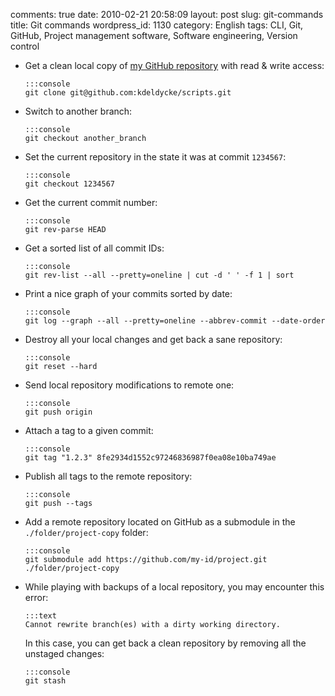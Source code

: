 comments: true
date: 2010-02-21 20:58:09
layout: post
slug: git-commands
title: Git commands
wordpress_id: 1130
category: English
tags: CLI, Git, GitHub, Project management software, Software engineering, Version control

  * Get a clean local copy of [my GitHub repository](http://github.com/kdeldycke/scripts) with read & write access:

        :::console
        git clone git@github.com:kdeldycke/scripts.git

  * Switch to another branch:

        :::console
        git checkout another_branch

  * Set the current repository in the state it was at commit `1234567`:

        :::console
        git checkout 1234567

  * Get the current commit number:

        :::console
        git rev-parse HEAD

  * Get a sorted list of all commit IDs:

        :::console
        git rev-list --all --pretty=oneline | cut -d ' ' -f 1 | sort

  * Print a nice graph of your commits sorted by date:

        :::console
        git log --graph --all --pretty=oneline --abbrev-commit --date-order

  * Destroy all your local changes and get back a sane repository:

        :::console
        git reset --hard

  * Send local repository modifications to remote one:

        :::console
        git push origin

  * Attach a tag to a given commit:

        :::console
        git tag "1.2.3" 8fe2934d1552c97246836987f0ea08e10ba749ae

  * Publish all tags to the remote repository:

        :::console
        git push --tags

  * Add a remote repository located on GitHub as a submodule in the `./folder/project-copy` folder:

        :::console
        git submodule add https://github.com/my-id/project.git ./folder/project-copy

  * While playing with backups of a local repository, you may encounter this error:

        :::text
        Cannot rewrite branch(es) with a dirty working directory.

    In this case, you can get back a clean repository by removing all the unstaged changes:

        :::console
        git stash

